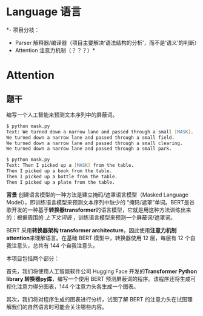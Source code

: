 # Language 语言
*- 项目分枝：
  - Parser 解释器/编译器（项目主要解决‘语法结构的分析’，而不是‘语义’的判断）
  - Attention 注意力机制（？？？）*

# Attention
## 题干
编写一个人工智能来预测文本序列中的屏蔽词。
```zsh
$ python mask.py
Text: We turned down a narrow lane and passed through a small [MASK].
We turned down a narrow lane and passed through a small field.
We turned down a narrow lane and passed through a small clearing.
We turned down a narrow lane and passed through a small park.

$ python mask.py
Text: Then I picked up a [MASK] from the table.
Then I picked up a book from the table.
Then I picked up a bottle from the table.
Then I picked up a plate from the table.
```
**背景**
创建语言模型的一种方法是建立掩码/遮罩语言模型（Masked Language Model），即训练语言模型来预测文本序列中缺少的 “掩码/遮罩”单词。BERT是谷歌开发的一种基于**转换器transformer**的语言模型，它就是用这种方法训练出来的：根据周围的 *上下文词语* ，训练语言模型来预测一个屏蔽词/遮罩词。

BERT 采用**转换器架构 transformer architecture**，因此使用**注意力机制 attention**来理解语言。在基础 BERT 模型中，转换器使用 12 层，每层有 12 个自我注意头，总共有 144 个自我注意头。

本项目包括两个部分：

首先，我们将使用人工智能软件公司 Hugging Face 开发的**Transformer Python library 转换器py库**，编写一个使用 BERT 预测屏蔽词的程序。该程序还将生成可视化注意力得分图表，144 个注意力头各生成一个图表。

其次，我们将对程序生成的图表进行分析，试图了解 BERT 的注意力头在试图理解我们的自然语言时可能会关注哪些内容。



